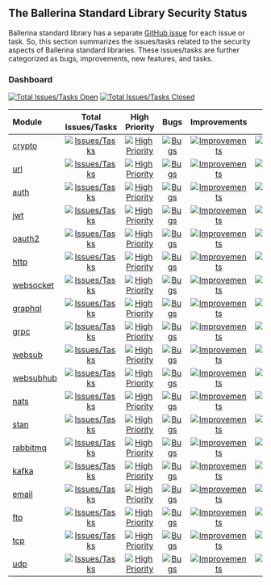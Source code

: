 ## The Ballerina Standard Library Security Status

Ballerina standard library has a separate [GitHub issue](https://github.com/ballerina-platform/ballerina-standard-library/issues) for each issue or task. So, this section summarizes the issues/tasks related to the security aspects of Ballerina standard libraries. These issues/tasks are further categorized as bugs, improvements, new features, and tasks.

### Dashboard

[![Total Issues/Tasks Open](https://img.shields.io/github/issues/ballerina-platform/ballerina-standard-library/area/security?label=Total%20Issues%2FTasks&logo=github)](https://github.com/ballerina-platform//ballerina-standard-library/issues?q=is%3Aopen+label%3Aarea%2Fsecurity)
[![Total Issues/Tasks Closed](https://img.shields.io/github/issues-closed/ballerina-platform/ballerina-standard-library/area/security?color=lightgrey&label=Total%20Issues%2FTasks&logo=github)](https://github.com/ballerina-platform//ballerina-standard-library/issues?q=is%3Aclosed+label%3Aarea%2Fsecurity)

| Module | Total Issues/Tasks | High Priority | Bugs | Improvements | New Features | Tasks |
|:---|:---:|:---:|:---:|:---:|:---:|:---:|
|[crypto](https://github.com/ballerina-platform/module-ballerina-crypto)| [![Issues/Tasks](https://img.shields.io/github/issues-search/ballerina-platform/ballerina-standard-library?query=is%3Aopen+label%3Aarea%2Fsecurity+label%3Amodule%2Fcrypto&label=&color=yellow&logo=github)](https://github.com/ballerina-platform//ballerina-standard-library/issues?q=is%3Aopen+label%3Aarea%2Fsecurity+label%3Amodule%2Fcrypto)| [![High Priority](https://img.shields.io/github/issues-search/ballerina-platform/ballerina-standard-library?query=is%3Aopen+label%3Aarea%2Fsecurity+label%3APriority%2FHigh+label%3Amodule%2Fcrypto&label=&color=orange&logo=github)](https://github.com/ballerina-platform//ballerina-standard-library/issues?q=is%3Aopen+label%3Aarea%2Fsecurity+label%3APriority%2FHigh+label%3Amodule%2Fcrypto)| [![Bugs](https://img.shields.io/github/issues-search/ballerina-platform/ballerina-standard-library?query=is%3Aopen+label%3Aarea%2Fsecurity+label%3AType%2FBug+label%3Amodule%2Fcrypto&label=&color=brightgreen&logo=github)](https://github.com/ballerina-platform//ballerina-standard-library/issues?q=is%3Aopen+label%3Aarea%2Fsecurity+label%3AType%2FBug+label%3Amodule%2Fcrypto)| [![Improvements](https://img.shields.io/github/issues-search/ballerina-platform/ballerina-standard-library?query=is%3Aopen+label%3Aarea%2Fsecurity+label%3AType%2FImprovement+label%3Amodule%2Fcrypto&label=&color=brightgreen&logo=github)](https://github.com/ballerina-platform//ballerina-standard-library/issues?q=is%3Aopen+label%3Aarea%2Fsecurity+label%3AType%2FImprovement+label%3Amodule%2Fcrypto)| [![NewFeatures](https://img.shields.io/github/issues-search/ballerina-platform/ballerina-standard-library?query=is%3Aopen+label%3Aarea%2Fsecurity+label%3AType%2FNewFeature+label%3Amodule%2Fcrypto&label=&color=yellow&logo=github)](https://github.com/ballerina-platform//ballerina-standard-library/issues?q=is%3Aopen+label%3Aarea%2Fsecurity+label%3AType%2FNewFeature+label%3Amodule%2Fcrypto)| [![Tasks](https://img.shields.io/github/issues-search/ballerina-platform/ballerina-standard-library?query=is%3Aopen+label%3Aarea%2Fsecurity+label%3AType%2FTask+label%3Amodule%2Fcrypto&label=&color=brightgreen&logo=github)](https://github.com/ballerina-platform//ballerina-standard-library/issues?q=is%3Aopen+label%3Aarea%2Fsecurity+label%3AType%2FTask+label%3Amodule%2Fcrypto)|
|[url](https://github.com/ballerina-platform/module-ballerina-url)| [![Issues/Tasks](https://img.shields.io/github/issues-search/ballerina-platform/ballerina-standard-library?query=is%3Aopen+label%3Aarea%2Fsecurity+label%3Amodule%2Furl&label=&color=brightgreen&logo=github)](https://github.com/ballerina-platform//ballerina-standard-library/issues?q=is%3Aopen+label%3Aarea%2Fsecurity+label%3Amodule%2Furl)| [![High Priority](https://img.shields.io/github/issues-search/ballerina-platform/ballerina-standard-library?query=is%3Aopen+label%3Aarea%2Fsecurity+label%3APriority%2FHigh+label%3Amodule%2Furl&label=&color=brightgreen&logo=github)](https://github.com/ballerina-platform//ballerina-standard-library/issues?q=is%3Aopen+label%3Aarea%2Fsecurity+label%3APriority%2FHigh+label%3Amodule%2Furl)| [![Bugs](https://img.shields.io/github/issues-search/ballerina-platform/ballerina-standard-library?query=is%3Aopen+label%3Aarea%2Fsecurity+label%3AType%2FBug+label%3Amodule%2Furl&label=&color=brightgreen&logo=github)](https://github.com/ballerina-platform//ballerina-standard-library/issues?q=is%3Aopen+label%3Aarea%2Fsecurity+label%3AType%2FBug+label%3Amodule%2Furl)| [![Improvements](https://img.shields.io/github/issues-search/ballerina-platform/ballerina-standard-library?query=is%3Aopen+label%3Aarea%2Fsecurity+label%3AType%2FImprovement+label%3Amodule%2Furl&label=&color=brightgreen&logo=github)](https://github.com/ballerina-platform//ballerina-standard-library/issues?q=is%3Aopen+label%3Aarea%2Fsecurity+label%3AType%2FImprovement+label%3Amodule%2Furl)| [![NewFeatures](https://img.shields.io/github/issues-search/ballerina-platform/ballerina-standard-library?query=is%3Aopen+label%3Aarea%2Fsecurity+label%3AType%2FNewFeature+label%3Amodule%2Furl&label=&color=brightgreen&logo=github)](https://github.com/ballerina-platform//ballerina-standard-library/issues?q=is%3Aopen+label%3Aarea%2Fsecurity+label%3AType%2FNewFeature+label%3Amodule%2Furl)| [![Tasks](https://img.shields.io/github/issues-search/ballerina-platform/ballerina-standard-library?query=is%3Aopen+label%3Aarea%2Fsecurity+label%3AType%2FTask+label%3Amodule%2Furl&label=&color=brightgreen&logo=github)](https://github.com/ballerina-platform//ballerina-standard-library/issues?q=is%3Aopen+label%3Aarea%2Fsecurity+label%3AType%2FTask+label%3Amodule%2Furl)|
|[auth](https://github.com/ballerina-platform/module-ballerina-auth)| [![Issues/Tasks](https://img.shields.io/github/issues-search/ballerina-platform/ballerina-standard-library?query=is%3Aopen+label%3Aarea%2Fsecurity+label%3Amodule%2Fauth&label=&color=yellow&logo=github)](https://github.com/ballerina-platform//ballerina-standard-library/issues?q=is%3Aopen+label%3Aarea%2Fsecurity+label%3Amodule%2Fauth)| [![High Priority](https://img.shields.io/github/issues-search/ballerina-platform/ballerina-standard-library?query=is%3Aopen+label%3Aarea%2Fsecurity+label%3APriority%2FHigh+label%3Amodule%2Fauth&label=&color=brightgreen&logo=github)](https://github.com/ballerina-platform//ballerina-standard-library/issues?q=is%3Aopen+label%3Aarea%2Fsecurity+label%3APriority%2FHigh+label%3Amodule%2Fauth)| [![Bugs](https://img.shields.io/github/issues-search/ballerina-platform/ballerina-standard-library?query=is%3Aopen+label%3Aarea%2Fsecurity+label%3AType%2FBug+label%3Amodule%2Fauth&label=&color=brightgreen&logo=github)](https://github.com/ballerina-platform//ballerina-standard-library/issues?q=is%3Aopen+label%3Aarea%2Fsecurity+label%3AType%2FBug+label%3Amodule%2Fauth)| [![Improvements](https://img.shields.io/github/issues-search/ballerina-platform/ballerina-standard-library?query=is%3Aopen+label%3Aarea%2Fsecurity+label%3AType%2FImprovement+label%3Amodule%2Fauth&label=&color=brightgreen&logo=github)](https://github.com/ballerina-platform//ballerina-standard-library/issues?q=is%3Aopen+label%3Aarea%2Fsecurity+label%3AType%2FImprovement+label%3Amodule%2Fauth)| [![NewFeatures](https://img.shields.io/github/issues-search/ballerina-platform/ballerina-standard-library?query=is%3Aopen+label%3Aarea%2Fsecurity+label%3AType%2FNewFeature+label%3Amodule%2Fauth&label=&color=yellow&logo=github)](https://github.com/ballerina-platform//ballerina-standard-library/issues?q=is%3Aopen+label%3Aarea%2Fsecurity+label%3AType%2FNewFeature+label%3Amodule%2Fauth)| [![Tasks](https://img.shields.io/github/issues-search/ballerina-platform/ballerina-standard-library?query=is%3Aopen+label%3Aarea%2Fsecurity+label%3AType%2FTask+label%3Amodule%2Fauth&label=&color=brightgreen&logo=github)](https://github.com/ballerina-platform//ballerina-standard-library/issues?q=is%3Aopen+label%3Aarea%2Fsecurity+label%3AType%2FTask+label%3Amodule%2Fauth)|
|[jwt](https://github.com/ballerina-platform/module-ballerina-jwt)| [![Issues/Tasks](https://img.shields.io/github/issues-search/ballerina-platform/ballerina-standard-library?query=is%3Aopen+label%3Aarea%2Fsecurity+label%3Amodule%2Fjwt&label=&color=yellow&logo=github)](https://github.com/ballerina-platform//ballerina-standard-library/issues?q=is%3Aopen+label%3Aarea%2Fsecurity+label%3Amodule%2Fjwt)| [![High Priority](https://img.shields.io/github/issues-search/ballerina-platform/ballerina-standard-library?query=is%3Aopen+label%3Aarea%2Fsecurity+label%3APriority%2FHigh+label%3Amodule%2Fjwt&label=&color=brightgreen&logo=github)](https://github.com/ballerina-platform//ballerina-standard-library/issues?q=is%3Aopen+label%3Aarea%2Fsecurity+label%3APriority%2FHigh+label%3Amodule%2Fjwt)| [![Bugs](https://img.shields.io/github/issues-search/ballerina-platform/ballerina-standard-library?query=is%3Aopen+label%3Aarea%2Fsecurity+label%3AType%2FBug+label%3Amodule%2Fjwt&label=&color=brightgreen&logo=github)](https://github.com/ballerina-platform//ballerina-standard-library/issues?q=is%3Aopen+label%3Aarea%2Fsecurity+label%3AType%2FBug+label%3Amodule%2Fjwt)| [![Improvements](https://img.shields.io/github/issues-search/ballerina-platform/ballerina-standard-library?query=is%3Aopen+label%3Aarea%2Fsecurity+label%3AType%2FImprovement+label%3Amodule%2Fjwt&label=&color=yellow&logo=github)](https://github.com/ballerina-platform//ballerina-standard-library/issues?q=is%3Aopen+label%3Aarea%2Fsecurity+label%3AType%2FImprovement+label%3Amodule%2Fjwt)| [![NewFeatures](https://img.shields.io/github/issues-search/ballerina-platform/ballerina-standard-library?query=is%3Aopen+label%3Aarea%2Fsecurity+label%3AType%2FNewFeature+label%3Amodule%2Fjwt&label=&color=brightgreen&logo=github)](https://github.com/ballerina-platform//ballerina-standard-library/issues?q=is%3Aopen+label%3Aarea%2Fsecurity+label%3AType%2FNewFeature+label%3Amodule%2Fjwt)| [![Tasks](https://img.shields.io/github/issues-search/ballerina-platform/ballerina-standard-library?query=is%3Aopen+label%3Aarea%2Fsecurity+label%3AType%2FTask+label%3Amodule%2Fjwt&label=&color=yellow&logo=github)](https://github.com/ballerina-platform//ballerina-standard-library/issues?q=is%3Aopen+label%3Aarea%2Fsecurity+label%3AType%2FTask+label%3Amodule%2Fjwt)|
|[oauth2](https://github.com/ballerina-platform/module-ballerina-oauth2)| [![Issues/Tasks](https://img.shields.io/github/issues-search/ballerina-platform/ballerina-standard-library?query=is%3Aopen+label%3Aarea%2Fsecurity+label%3Amodule%2Foauth2&label=&color=yellow&logo=github)](https://github.com/ballerina-platform//ballerina-standard-library/issues?q=is%3Aopen+label%3Aarea%2Fsecurity+label%3Amodule%2Foauth2)| [![High Priority](https://img.shields.io/github/issues-search/ballerina-platform/ballerina-standard-library?query=is%3Aopen+label%3Aarea%2Fsecurity+label%3APriority%2FHigh+label%3Amodule%2Foauth2&label=&color=brightgreen&logo=github)](https://github.com/ballerina-platform//ballerina-standard-library/issues?q=is%3Aopen+label%3Aarea%2Fsecurity+label%3APriority%2FHigh+label%3Amodule%2Foauth2)| [![Bugs](https://img.shields.io/github/issues-search/ballerina-platform/ballerina-standard-library?query=is%3Aopen+label%3Aarea%2Fsecurity+label%3AType%2FBug+label%3Amodule%2Foauth2&label=&color=brightgreen&logo=github)](https://github.com/ballerina-platform//ballerina-standard-library/issues?q=is%3Aopen+label%3Aarea%2Fsecurity+label%3AType%2FBug+label%3Amodule%2Foauth2)| [![Improvements](https://img.shields.io/github/issues-search/ballerina-platform/ballerina-standard-library?query=is%3Aopen+label%3Aarea%2Fsecurity+label%3AType%2FImprovement+label%3Amodule%2Foauth2&label=&color=yellow&logo=github)](https://github.com/ballerina-platform//ballerina-standard-library/issues?q=is%3Aopen+label%3Aarea%2Fsecurity+label%3AType%2FImprovement+label%3Amodule%2Foauth2)| [![NewFeatures](https://img.shields.io/github/issues-search/ballerina-platform/ballerina-standard-library?query=is%3Aopen+label%3Aarea%2Fsecurity+label%3AType%2FNewFeature+label%3Amodule%2Foauth2&label=&color=yellow&logo=github)](https://github.com/ballerina-platform//ballerina-standard-library/issues?q=is%3Aopen+label%3Aarea%2Fsecurity+label%3AType%2FNewFeature+label%3Amodule%2Foauth2)| [![Tasks](https://img.shields.io/github/issues-search/ballerina-platform/ballerina-standard-library?query=is%3Aopen+label%3Aarea%2Fsecurity+label%3AType%2FTask+label%3Amodule%2Foauth2&label=&color=yellow&logo=github)](https://github.com/ballerina-platform//ballerina-standard-library/issues?q=is%3Aopen+label%3Aarea%2Fsecurity+label%3AType%2FTask+label%3Amodule%2Foauth2)|
|[http](https://github.com/ballerina-platform/module-ballerina-http)| [![Issues/Tasks](https://img.shields.io/github/issues-search/ballerina-platform/ballerina-standard-library?query=is%3Aopen+label%3Aarea%2Fsecurity+label%3Amodule%2Fhttp&label=&color=yellow&logo=github)](https://github.com/ballerina-platform//ballerina-standard-library/issues?q=is%3Aopen+label%3Aarea%2Fsecurity+label%3Amodule%2Fhttp)| [![High Priority](https://img.shields.io/github/issues-search/ballerina-platform/ballerina-standard-library?query=is%3Aopen+label%3Aarea%2Fsecurity+label%3APriority%2FHigh+label%3Amodule%2Fhttp&label=&color=brightgreen&logo=github)](https://github.com/ballerina-platform//ballerina-standard-library/issues?q=is%3Aopen+label%3Aarea%2Fsecurity+label%3APriority%2FHigh+label%3Amodule%2Fhttp)| [![Bugs](https://img.shields.io/github/issues-search/ballerina-platform/ballerina-standard-library?query=is%3Aopen+label%3Aarea%2Fsecurity+label%3AType%2FBug+label%3Amodule%2Fhttp&label=&color=brightgreen&logo=github)](https://github.com/ballerina-platform//ballerina-standard-library/issues?q=is%3Aopen+label%3Aarea%2Fsecurity+label%3AType%2FBug+label%3Amodule%2Fhttp)| [![Improvements](https://img.shields.io/github/issues-search/ballerina-platform/ballerina-standard-library?query=is%3Aopen+label%3Aarea%2Fsecurity+label%3AType%2FImprovement+label%3Amodule%2Fhttp&label=&color=yellow&logo=github)](https://github.com/ballerina-platform//ballerina-standard-library/issues?q=is%3Aopen+label%3Aarea%2Fsecurity+label%3AType%2FImprovement+label%3Amodule%2Fhttp)| [![NewFeatures](https://img.shields.io/github/issues-search/ballerina-platform/ballerina-standard-library?query=is%3Aopen+label%3Aarea%2Fsecurity+label%3AType%2FNewFeature+label%3Amodule%2Fhttp&label=&color=yellow&logo=github)](https://github.com/ballerina-platform//ballerina-standard-library/issues?q=is%3Aopen+label%3Aarea%2Fsecurity+label%3AType%2FNewFeature+label%3Amodule%2Fhttp)| [![Tasks](https://img.shields.io/github/issues-search/ballerina-platform/ballerina-standard-library?query=is%3Aopen+label%3Aarea%2Fsecurity+label%3AType%2FTask+label%3Amodule%2Fhttp&label=&color=yellow&logo=github)](https://github.com/ballerina-platform//ballerina-standard-library/issues?q=is%3Aopen+label%3Aarea%2Fsecurity+label%3AType%2FTask+label%3Amodule%2Fhttp)|
|[websocket](https://github.com/ballerina-platform/module-ballerina-websocket)| [![Issues/Tasks](https://img.shields.io/github/issues-search/ballerina-platform/ballerina-standard-library?query=is%3Aopen+label%3Aarea%2Fsecurity+label%3Amodule%2Fwebsocket&label=&color=yellow&logo=github)](https://github.com/ballerina-platform//ballerina-standard-library/issues?q=is%3Aopen+label%3Aarea%2Fsecurity+label%3Amodule%2Fwebsocket)| [![High Priority](https://img.shields.io/github/issues-search/ballerina-platform/ballerina-standard-library?query=is%3Aopen+label%3Aarea%2Fsecurity+label%3APriority%2FHigh+label%3Amodule%2Fwebsocket&label=&color=brightgreen&logo=github)](https://github.com/ballerina-platform//ballerina-standard-library/issues?q=is%3Aopen+label%3Aarea%2Fsecurity+label%3APriority%2FHigh+label%3Amodule%2Fwebsocket)| [![Bugs](https://img.shields.io/github/issues-search/ballerina-platform/ballerina-standard-library?query=is%3Aopen+label%3Aarea%2Fsecurity+label%3AType%2FBug+label%3Amodule%2Fwebsocket&label=&color=brightgreen&logo=github)](https://github.com/ballerina-platform//ballerina-standard-library/issues?q=is%3Aopen+label%3Aarea%2Fsecurity+label%3AType%2FBug+label%3Amodule%2Fwebsocket)| [![Improvements](https://img.shields.io/github/issues-search/ballerina-platform/ballerina-standard-library?query=is%3Aopen+label%3Aarea%2Fsecurity+label%3AType%2FImprovement+label%3Amodule%2Fwebsocket&label=&color=yellow&logo=github)](https://github.com/ballerina-platform//ballerina-standard-library/issues?q=is%3Aopen+label%3Aarea%2Fsecurity+label%3AType%2FImprovement+label%3Amodule%2Fwebsocket)| [![NewFeatures](https://img.shields.io/github/issues-search/ballerina-platform/ballerina-standard-library?query=is%3Aopen+label%3Aarea%2Fsecurity+label%3AType%2FNewFeature+label%3Amodule%2Fwebsocket&label=&color=brightgreen&logo=github)](https://github.com/ballerina-platform//ballerina-standard-library/issues?q=is%3Aopen+label%3Aarea%2Fsecurity+label%3AType%2FNewFeature+label%3Amodule%2Fwebsocket)| [![Tasks](https://img.shields.io/github/issues-search/ballerina-platform/ballerina-standard-library?query=is%3Aopen+label%3Aarea%2Fsecurity+label%3AType%2FTask+label%3Amodule%2Fwebsocket&label=&color=brightgreen&logo=github)](https://github.com/ballerina-platform//ballerina-standard-library/issues?q=is%3Aopen+label%3Aarea%2Fsecurity+label%3AType%2FTask+label%3Amodule%2Fwebsocket)|
|[graphql](https://github.com/ballerina-platform/module-ballerina-graphql)| [![Issues/Tasks](https://img.shields.io/github/issues-search/ballerina-platform/ballerina-standard-library?query=is%3Aopen+label%3Aarea%2Fsecurity+label%3Amodule%2Fgraphql&label=&color=yellow&logo=github)](https://github.com/ballerina-platform//ballerina-standard-library/issues?q=is%3Aopen+label%3Aarea%2Fsecurity+label%3Amodule%2Fgraphql)| [![High Priority](https://img.shields.io/github/issues-search/ballerina-platform/ballerina-standard-library?query=is%3Aopen+label%3Aarea%2Fsecurity+label%3APriority%2FHigh+label%3Amodule%2Fgraphql&label=&color=brightgreen&logo=github)](https://github.com/ballerina-platform//ballerina-standard-library/issues?q=is%3Aopen+label%3Aarea%2Fsecurity+label%3APriority%2FHigh+label%3Amodule%2Fgraphql)| [![Bugs](https://img.shields.io/github/issues-search/ballerina-platform/ballerina-standard-library?query=is%3Aopen+label%3Aarea%2Fsecurity+label%3AType%2FBug+label%3Amodule%2Fgraphql&label=&color=brightgreen&logo=github)](https://github.com/ballerina-platform//ballerina-standard-library/issues?q=is%3Aopen+label%3Aarea%2Fsecurity+label%3AType%2FBug+label%3Amodule%2Fgraphql)| [![Improvements](https://img.shields.io/github/issues-search/ballerina-platform/ballerina-standard-library?query=is%3Aopen+label%3Aarea%2Fsecurity+label%3AType%2FImprovement+label%3Amodule%2Fgraphql&label=&color=brightgreen&logo=github)](https://github.com/ballerina-platform//ballerina-standard-library/issues?q=is%3Aopen+label%3Aarea%2Fsecurity+label%3AType%2FImprovement+label%3Amodule%2Fgraphql)| [![NewFeatures](https://img.shields.io/github/issues-search/ballerina-platform/ballerina-standard-library?query=is%3Aopen+label%3Aarea%2Fsecurity+label%3AType%2FNewFeature+label%3Amodule%2Fgraphql&label=&color=yellow&logo=github)](https://github.com/ballerina-platform//ballerina-standard-library/issues?q=is%3Aopen+label%3Aarea%2Fsecurity+label%3AType%2FNewFeature+label%3Amodule%2Fgraphql)| [![Tasks](https://img.shields.io/github/issues-search/ballerina-platform/ballerina-standard-library?query=is%3Aopen+label%3Aarea%2Fsecurity+label%3AType%2FTask+label%3Amodule%2Fgraphql&label=&color=brightgreen&logo=github)](https://github.com/ballerina-platform//ballerina-standard-library/issues?q=is%3Aopen+label%3Aarea%2Fsecurity+label%3AType%2FTask+label%3Amodule%2Fgraphql)|
|[grpc](https://github.com/ballerina-platform/module-ballerina-grpc)| [![Issues/Tasks](https://img.shields.io/github/issues-search/ballerina-platform/ballerina-standard-library?query=is%3Aopen+label%3Aarea%2Fsecurity+label%3Amodule%2Fgrpc&label=&color=yellow&logo=github)](https://github.com/ballerina-platform//ballerina-standard-library/issues?q=is%3Aopen+label%3Aarea%2Fsecurity+label%3Amodule%2Fgrpc)| [![High Priority](https://img.shields.io/github/issues-search/ballerina-platform/ballerina-standard-library?query=is%3Aopen+label%3Aarea%2Fsecurity+label%3APriority%2FHigh+label%3Amodule%2Fgrpc&label=&color=brightgreen&logo=github)](https://github.com/ballerina-platform//ballerina-standard-library/issues?q=is%3Aopen+label%3Aarea%2Fsecurity+label%3APriority%2FHigh+label%3Amodule%2Fgrpc)| [![Bugs](https://img.shields.io/github/issues-search/ballerina-platform/ballerina-standard-library?query=is%3Aopen+label%3Aarea%2Fsecurity+label%3AType%2FBug+label%3Amodule%2Fgrpc&label=&color=brightgreen&logo=github)](https://github.com/ballerina-platform//ballerina-standard-library/issues?q=is%3Aopen+label%3Aarea%2Fsecurity+label%3AType%2FBug+label%3Amodule%2Fgrpc)| [![Improvements](https://img.shields.io/github/issues-search/ballerina-platform/ballerina-standard-library?query=is%3Aopen+label%3Aarea%2Fsecurity+label%3AType%2FImprovement+label%3Amodule%2Fgrpc&label=&color=yellow&logo=github)](https://github.com/ballerina-platform//ballerina-standard-library/issues?q=is%3Aopen+label%3Aarea%2Fsecurity+label%3AType%2FImprovement+label%3Amodule%2Fgrpc)| [![NewFeatures](https://img.shields.io/github/issues-search/ballerina-platform/ballerina-standard-library?query=is%3Aopen+label%3Aarea%2Fsecurity+label%3AType%2FNewFeature+label%3Amodule%2Fgrpc&label=&color=brightgreen&logo=github)](https://github.com/ballerina-platform//ballerina-standard-library/issues?q=is%3Aopen+label%3Aarea%2Fsecurity+label%3AType%2FNewFeature+label%3Amodule%2Fgrpc)| [![Tasks](https://img.shields.io/github/issues-search/ballerina-platform/ballerina-standard-library?query=is%3Aopen+label%3Aarea%2Fsecurity+label%3AType%2FTask+label%3Amodule%2Fgrpc&label=&color=brightgreen&logo=github)](https://github.com/ballerina-platform//ballerina-standard-library/issues?q=is%3Aopen+label%3Aarea%2Fsecurity+label%3AType%2FTask+label%3Amodule%2Fgrpc)|
|[websub](https://github.com/ballerina-platform/module-ballerina-websub)| [![Issues/Tasks](https://img.shields.io/github/issues-search/ballerina-platform/ballerina-standard-library?query=is%3Aopen+label%3Aarea%2Fsecurity+label%3Amodule%2Fwebsub&label=&color=yellow&logo=github)](https://github.com/ballerina-platform//ballerina-standard-library/issues?q=is%3Aopen+label%3Aarea%2Fsecurity+label%3Amodule%2Fwebsub)| [![High Priority](https://img.shields.io/github/issues-search/ballerina-platform/ballerina-standard-library?query=is%3Aopen+label%3Aarea%2Fsecurity+label%3APriority%2FHigh+label%3Amodule%2Fwebsub&label=&color=brightgreen&logo=github)](https://github.com/ballerina-platform//ballerina-standard-library/issues?q=is%3Aopen+label%3Aarea%2Fsecurity+label%3APriority%2FHigh+label%3Amodule%2Fwebsub)| [![Bugs](https://img.shields.io/github/issues-search/ballerina-platform/ballerina-standard-library?query=is%3Aopen+label%3Aarea%2Fsecurity+label%3AType%2FBug+label%3Amodule%2Fwebsub&label=&color=brightgreen&logo=github)](https://github.com/ballerina-platform//ballerina-standard-library/issues?q=is%3Aopen+label%3Aarea%2Fsecurity+label%3AType%2FBug+label%3Amodule%2Fwebsub)| [![Improvements](https://img.shields.io/github/issues-search/ballerina-platform/ballerina-standard-library?query=is%3Aopen+label%3Aarea%2Fsecurity+label%3AType%2FImprovement+label%3Amodule%2Fwebsub&label=&color=brightgreen&logo=github)](https://github.com/ballerina-platform//ballerina-standard-library/issues?q=is%3Aopen+label%3Aarea%2Fsecurity+label%3AType%2FImprovement+label%3Amodule%2Fwebsub)| [![NewFeatures](https://img.shields.io/github/issues-search/ballerina-platform/ballerina-standard-library?query=is%3Aopen+label%3Aarea%2Fsecurity+label%3AType%2FNewFeature+label%3Amodule%2Fwebsub&label=&color=brightgreen&logo=github)](https://github.com/ballerina-platform//ballerina-standard-library/issues?q=is%3Aopen+label%3Aarea%2Fsecurity+label%3AType%2FNewFeature+label%3Amodule%2Fwebsub)| [![Tasks](https://img.shields.io/github/issues-search/ballerina-platform/ballerina-standard-library?query=is%3Aopen+label%3Aarea%2Fsecurity+label%3AType%2FTask+label%3Amodule%2Fwebsub&label=&color=yellow&logo=github)](https://github.com/ballerina-platform//ballerina-standard-library/issues?q=is%3Aopen+label%3Aarea%2Fsecurity+label%3AType%2FTask+label%3Amodule%2Fwebsub)|
|[websubhub](https://github.com/ballerina-platform/module-ballerina-websubhub)| [![Issues/Tasks](https://img.shields.io/github/issues-search/ballerina-platform/ballerina-standard-library?query=is%3Aopen+label%3Aarea%2Fsecurity+label%3Amodule%2Fwebsubhub&label=&color=yellow&logo=github)](https://github.com/ballerina-platform//ballerina-standard-library/issues?q=is%3Aopen+label%3Aarea%2Fsecurity+label%3Amodule%2Fwebsubhub)| [![High Priority](https://img.shields.io/github/issues-search/ballerina-platform/ballerina-standard-library?query=is%3Aopen+label%3Aarea%2Fsecurity+label%3APriority%2FHigh+label%3Amodule%2Fwebsubhub&label=&color=brightgreen&logo=github)](https://github.com/ballerina-platform//ballerina-standard-library/issues?q=is%3Aopen+label%3Aarea%2Fsecurity+label%3APriority%2FHigh+label%3Amodule%2Fwebsubhub)| [![Bugs](https://img.shields.io/github/issues-search/ballerina-platform/ballerina-standard-library?query=is%3Aopen+label%3Aarea%2Fsecurity+label%3AType%2FBug+label%3Amodule%2Fwebsubhub&label=&color=brightgreen&logo=github)](https://github.com/ballerina-platform//ballerina-standard-library/issues?q=is%3Aopen+label%3Aarea%2Fsecurity+label%3AType%2FBug+label%3Amodule%2Fwebsubhub)| [![Improvements](https://img.shields.io/github/issues-search/ballerina-platform/ballerina-standard-library?query=is%3Aopen+label%3Aarea%2Fsecurity+label%3AType%2FImprovement+label%3Amodule%2Fwebsubhub&label=&color=brightgreen&logo=github)](https://github.com/ballerina-platform//ballerina-standard-library/issues?q=is%3Aopen+label%3Aarea%2Fsecurity+label%3AType%2FImprovement+label%3Amodule%2Fwebsubhub)| [![NewFeatures](https://img.shields.io/github/issues-search/ballerina-platform/ballerina-standard-library?query=is%3Aopen+label%3Aarea%2Fsecurity+label%3AType%2FNewFeature+label%3Amodule%2Fwebsubhub&label=&color=yellow&logo=github)](https://github.com/ballerina-platform//ballerina-standard-library/issues?q=is%3Aopen+label%3Aarea%2Fsecurity+label%3AType%2FNewFeature+label%3Amodule%2Fwebsubhub)| [![Tasks](https://img.shields.io/github/issues-search/ballerina-platform/ballerina-standard-library?query=is%3Aopen+label%3Aarea%2Fsecurity+label%3AType%2FTask+label%3Amodule%2Fwebsubhub&label=&color=yellow&logo=github)](https://github.com/ballerina-platform//ballerina-standard-library/issues?q=is%3Aopen+label%3Aarea%2Fsecurity+label%3AType%2FTask+label%3Amodule%2Fwebsubhub)|
|[nats](https://github.com/ballerina-platform/module-ballerinax-nats)| [![Issues/Tasks](https://img.shields.io/github/issues-search/ballerina-platform/ballerina-standard-library?query=is%3Aopen+label%3Aarea%2Fsecurity+label%3Amodule%2Fnats&label=&color=yellow&logo=github)](https://github.com/ballerina-platform//ballerina-standard-library/issues?q=is%3Aopen+label%3Aarea%2Fsecurity+label%3Amodule%2Fnats)| [![High Priority](https://img.shields.io/github/issues-search/ballerina-platform/ballerina-standard-library?query=is%3Aopen+label%3Aarea%2Fsecurity+label%3APriority%2FHigh+label%3Amodule%2Fnats&label=&color=brightgreen&logo=github)](https://github.com/ballerina-platform//ballerina-standard-library/issues?q=is%3Aopen+label%3Aarea%2Fsecurity+label%3APriority%2FHigh+label%3Amodule%2Fnats)| [![Bugs](https://img.shields.io/github/issues-search/ballerina-platform/ballerina-standard-library?query=is%3Aopen+label%3Aarea%2Fsecurity+label%3AType%2FBug+label%3Amodule%2Fnats&label=&color=brightgreen&logo=github)](https://github.com/ballerina-platform//ballerina-standard-library/issues?q=is%3Aopen+label%3Aarea%2Fsecurity+label%3AType%2FBug+label%3Amodule%2Fnats)| [![Improvements](https://img.shields.io/github/issues-search/ballerina-platform/ballerina-standard-library?query=is%3Aopen+label%3Aarea%2Fsecurity+label%3AType%2FImprovement+label%3Amodule%2Fnats&label=&color=brightgreen&logo=github)](https://github.com/ballerina-platform//ballerina-standard-library/issues?q=is%3Aopen+label%3Aarea%2Fsecurity+label%3AType%2FImprovement+label%3Amodule%2Fnats)| [![NewFeatures](https://img.shields.io/github/issues-search/ballerina-platform/ballerina-standard-library?query=is%3Aopen+label%3Aarea%2Fsecurity+label%3AType%2FNewFeature+label%3Amodule%2Fnats&label=&color=yellow&logo=github)](https://github.com/ballerina-platform//ballerina-standard-library/issues?q=is%3Aopen+label%3Aarea%2Fsecurity+label%3AType%2FNewFeature+label%3Amodule%2Fnats)| [![Tasks](https://img.shields.io/github/issues-search/ballerina-platform/ballerina-standard-library?query=is%3Aopen+label%3Aarea%2Fsecurity+label%3AType%2FTask+label%3Amodule%2Fnats&label=&color=brightgreen&logo=github)](https://github.com/ballerina-platform//ballerina-standard-library/issues?q=is%3Aopen+label%3Aarea%2Fsecurity+label%3AType%2FTask+label%3Amodule%2Fnats)|
|[stan](https://github.com/ballerina-platform/module-ballerinax-stan)| [![Issues/Tasks](https://img.shields.io/github/issues-search/ballerina-platform/ballerina-standard-library?query=is%3Aopen+label%3Aarea%2Fsecurity+label%3Amodule%2Fstan&label=&color=yellow&logo=github)](https://github.com/ballerina-platform//ballerina-standard-library/issues?q=is%3Aopen+label%3Aarea%2Fsecurity+label%3Amodule%2Fstan)| [![High Priority](https://img.shields.io/github/issues-search/ballerina-platform/ballerina-standard-library?query=is%3Aopen+label%3Aarea%2Fsecurity+label%3APriority%2FHigh+label%3Amodule%2Fstan&label=&color=brightgreen&logo=github)](https://github.com/ballerina-platform//ballerina-standard-library/issues?q=is%3Aopen+label%3Aarea%2Fsecurity+label%3APriority%2FHigh+label%3Amodule%2Fstan)| [![Bugs](https://img.shields.io/github/issues-search/ballerina-platform/ballerina-standard-library?query=is%3Aopen+label%3Aarea%2Fsecurity+label%3AType%2FBug+label%3Amodule%2Fstan&label=&color=brightgreen&logo=github)](https://github.com/ballerina-platform//ballerina-standard-library/issues?q=is%3Aopen+label%3Aarea%2Fsecurity+label%3AType%2FBug+label%3Amodule%2Fstan)| [![Improvements](https://img.shields.io/github/issues-search/ballerina-platform/ballerina-standard-library?query=is%3Aopen+label%3Aarea%2Fsecurity+label%3AType%2FImprovement+label%3Amodule%2Fstan&label=&color=brightgreen&logo=github)](https://github.com/ballerina-platform//ballerina-standard-library/issues?q=is%3Aopen+label%3Aarea%2Fsecurity+label%3AType%2FImprovement+label%3Amodule%2Fstan)| [![NewFeatures](https://img.shields.io/github/issues-search/ballerina-platform/ballerina-standard-library?query=is%3Aopen+label%3Aarea%2Fsecurity+label%3AType%2FNewFeature+label%3Amodule%2Fstan&label=&color=yellow&logo=github)](https://github.com/ballerina-platform//ballerina-standard-library/issues?q=is%3Aopen+label%3Aarea%2Fsecurity+label%3AType%2FNewFeature+label%3Amodule%2Fstan)| [![Tasks](https://img.shields.io/github/issues-search/ballerina-platform/ballerina-standard-library?query=is%3Aopen+label%3Aarea%2Fsecurity+label%3AType%2FTask+label%3Amodule%2Fstan&label=&color=brightgreen&logo=github)](https://github.com/ballerina-platform//ballerina-standard-library/issues?q=is%3Aopen+label%3Aarea%2Fsecurity+label%3AType%2FTask+label%3Amodule%2Fstan)|
|[rabbitmq](https://github.com/ballerina-platform/module-ballerinax-rabbitmq)| [![Issues/Tasks](https://img.shields.io/github/issues-search/ballerina-platform/ballerina-standard-library?query=is%3Aopen+label%3Aarea%2Fsecurity+label%3Amodule%2Frabbitmq&label=&color=yellow&logo=github)](https://github.com/ballerina-platform//ballerina-standard-library/issues?q=is%3Aopen+label%3Aarea%2Fsecurity+label%3Amodule%2Frabbitmq)| [![High Priority](https://img.shields.io/github/issues-search/ballerina-platform/ballerina-standard-library?query=is%3Aopen+label%3Aarea%2Fsecurity+label%3APriority%2FHigh+label%3Amodule%2Frabbitmq&label=&color=brightgreen&logo=github)](https://github.com/ballerina-platform//ballerina-standard-library/issues?q=is%3Aopen+label%3Aarea%2Fsecurity+label%3APriority%2FHigh+label%3Amodule%2Frabbitmq)| [![Bugs](https://img.shields.io/github/issues-search/ballerina-platform/ballerina-standard-library?query=is%3Aopen+label%3Aarea%2Fsecurity+label%3AType%2FBug+label%3Amodule%2Frabbitmq&label=&color=brightgreen&logo=github)](https://github.com/ballerina-platform//ballerina-standard-library/issues?q=is%3Aopen+label%3Aarea%2Fsecurity+label%3AType%2FBug+label%3Amodule%2Frabbitmq)| [![Improvements](https://img.shields.io/github/issues-search/ballerina-platform/ballerina-standard-library?query=is%3Aopen+label%3Aarea%2Fsecurity+label%3AType%2FImprovement+label%3Amodule%2Frabbitmq&label=&color=yellow&logo=github)](https://github.com/ballerina-platform//ballerina-standard-library/issues?q=is%3Aopen+label%3Aarea%2Fsecurity+label%3AType%2FImprovement+label%3Amodule%2Frabbitmq)| [![NewFeatures](https://img.shields.io/github/issues-search/ballerina-platform/ballerina-standard-library?query=is%3Aopen+label%3Aarea%2Fsecurity+label%3AType%2FNewFeature+label%3Amodule%2Frabbitmq&label=&color=brightgreen&logo=github)](https://github.com/ballerina-platform//ballerina-standard-library/issues?q=is%3Aopen+label%3Aarea%2Fsecurity+label%3AType%2FNewFeature+label%3Amodule%2Frabbitmq)| [![Tasks](https://img.shields.io/github/issues-search/ballerina-platform/ballerina-standard-library?query=is%3Aopen+label%3Aarea%2Fsecurity+label%3AType%2FTask+label%3Amodule%2Frabbitmq&label=&color=brightgreen&logo=github)](https://github.com/ballerina-platform//ballerina-standard-library/issues?q=is%3Aopen+label%3Aarea%2Fsecurity+label%3AType%2FTask+label%3Amodule%2Frabbitmq)|
|[kafka](https://github.com/ballerina-platform/module-ballerinax-kafka)| [![Issues/Tasks](https://img.shields.io/github/issues-search/ballerina-platform/ballerina-standard-library?query=is%3Aopen+label%3Aarea%2Fsecurity+label%3Amodule%2Fkafka&label=&color=yellow&logo=github)](https://github.com/ballerina-platform//ballerina-standard-library/issues?q=is%3Aopen+label%3Aarea%2Fsecurity+label%3Amodule%2Fkafka)| [![High Priority](https://img.shields.io/github/issues-search/ballerina-platform/ballerina-standard-library?query=is%3Aopen+label%3Aarea%2Fsecurity+label%3APriority%2FHigh+label%3Amodule%2Fkafka&label=&color=brightgreen&logo=github)](https://github.com/ballerina-platform//ballerina-standard-library/issues?q=is%3Aopen+label%3Aarea%2Fsecurity+label%3APriority%2FHigh+label%3Amodule%2Fkafka)| [![Bugs](https://img.shields.io/github/issues-search/ballerina-platform/ballerina-standard-library?query=is%3Aopen+label%3Aarea%2Fsecurity+label%3AType%2FBug+label%3Amodule%2Fkafka&label=&color=brightgreen&logo=github)](https://github.com/ballerina-platform//ballerina-standard-library/issues?q=is%3Aopen+label%3Aarea%2Fsecurity+label%3AType%2FBug+label%3Amodule%2Fkafka)| [![Improvements](https://img.shields.io/github/issues-search/ballerina-platform/ballerina-standard-library?query=is%3Aopen+label%3Aarea%2Fsecurity+label%3AType%2FImprovement+label%3Amodule%2Fkafka&label=&color=yellow&logo=github)](https://github.com/ballerina-platform//ballerina-standard-library/issues?q=is%3Aopen+label%3Aarea%2Fsecurity+label%3AType%2FImprovement+label%3Amodule%2Fkafka)| [![NewFeatures](https://img.shields.io/github/issues-search/ballerina-platform/ballerina-standard-library?query=is%3Aopen+label%3Aarea%2Fsecurity+label%3AType%2FNewFeature+label%3Amodule%2Fkafka&label=&color=brightgreen&logo=github)](https://github.com/ballerina-platform//ballerina-standard-library/issues?q=is%3Aopen+label%3Aarea%2Fsecurity+label%3AType%2FNewFeature+label%3Amodule%2Fkafka)| [![Tasks](https://img.shields.io/github/issues-search/ballerina-platform/ballerina-standard-library?query=is%3Aopen+label%3Aarea%2Fsecurity+label%3AType%2FTask+label%3Amodule%2Fkafka&label=&color=brightgreen&logo=github)](https://github.com/ballerina-platform//ballerina-standard-library/issues?q=is%3Aopen+label%3Aarea%2Fsecurity+label%3AType%2FTask+label%3Amodule%2Fkafka)|
|[email](https://github.com/ballerina-platform/module-ballerina-email)| [![Issues/Tasks](https://img.shields.io/github/issues-search/ballerina-platform/ballerina-standard-library?query=is%3Aopen+label%3Aarea%2Fsecurity+label%3Amodule%2Femail&label=&color=yellow&logo=github)](https://github.com/ballerina-platform//ballerina-standard-library/issues?q=is%3Aopen+label%3Aarea%2Fsecurity+label%3Amodule%2Femail)| [![High Priority](https://img.shields.io/github/issues-search/ballerina-platform/ballerina-standard-library?query=is%3Aopen+label%3Aarea%2Fsecurity+label%3APriority%2FHigh+label%3Amodule%2Femail&label=&color=brightgreen&logo=github)](https://github.com/ballerina-platform//ballerina-standard-library/issues?q=is%3Aopen+label%3Aarea%2Fsecurity+label%3APriority%2FHigh+label%3Amodule%2Femail)| [![Bugs](https://img.shields.io/github/issues-search/ballerina-platform/ballerina-standard-library?query=is%3Aopen+label%3Aarea%2Fsecurity+label%3AType%2FBug+label%3Amodule%2Femail&label=&color=brightgreen&logo=github)](https://github.com/ballerina-platform//ballerina-standard-library/issues?q=is%3Aopen+label%3Aarea%2Fsecurity+label%3AType%2FBug+label%3Amodule%2Femail)| [![Improvements](https://img.shields.io/github/issues-search/ballerina-platform/ballerina-standard-library?query=is%3Aopen+label%3Aarea%2Fsecurity+label%3AType%2FImprovement+label%3Amodule%2Femail&label=&color=brightgreen&logo=github)](https://github.com/ballerina-platform//ballerina-standard-library/issues?q=is%3Aopen+label%3Aarea%2Fsecurity+label%3AType%2FImprovement+label%3Amodule%2Femail)| [![NewFeatures](https://img.shields.io/github/issues-search/ballerina-platform/ballerina-standard-library?query=is%3Aopen+label%3Aarea%2Fsecurity+label%3AType%2FNewFeature+label%3Amodule%2Femail&label=&color=brightgreen&logo=github)](https://github.com/ballerina-platform//ballerina-standard-library/issues?q=is%3Aopen+label%3Aarea%2Fsecurity+label%3AType%2FNewFeature+label%3Amodule%2Femail)| [![Tasks](https://img.shields.io/github/issues-search/ballerina-platform/ballerina-standard-library?query=is%3Aopen+label%3Aarea%2Fsecurity+label%3AType%2FTask+label%3Amodule%2Femail&label=&color=yellow&logo=github)](https://github.com/ballerina-platform//ballerina-standard-library/issues?q=is%3Aopen+label%3Aarea%2Fsecurity+label%3AType%2FTask+label%3Amodule%2Femail)|
|[ftp](https://github.com/ballerina-platform/module-ballerina-ftp)| [![Issues/Tasks](https://img.shields.io/github/issues-search/ballerina-platform/ballerina-standard-library?query=is%3Aopen+label%3Aarea%2Fsecurity+label%3Amodule%2Fftp&label=&color=yellow&logo=github)](https://github.com/ballerina-platform//ballerina-standard-library/issues?q=is%3Aopen+label%3Aarea%2Fsecurity+label%3Amodule%2Fftp)| [![High Priority](https://img.shields.io/github/issues-search/ballerina-platform/ballerina-standard-library?query=is%3Aopen+label%3Aarea%2Fsecurity+label%3APriority%2FHigh+label%3Amodule%2Fftp&label=&color=brightgreen&logo=github)](https://github.com/ballerina-platform//ballerina-standard-library/issues?q=is%3Aopen+label%3Aarea%2Fsecurity+label%3APriority%2FHigh+label%3Amodule%2Fftp)| [![Bugs](https://img.shields.io/github/issues-search/ballerina-platform/ballerina-standard-library?query=is%3Aopen+label%3Aarea%2Fsecurity+label%3AType%2FBug+label%3Amodule%2Fftp&label=&color=red&logo=github)](https://github.com/ballerina-platform//ballerina-standard-library/issues?q=is%3Aopen+label%3Aarea%2Fsecurity+label%3AType%2FBug+label%3Amodule%2Fftp)| [![Improvements](https://img.shields.io/github/issues-search/ballerina-platform/ballerina-standard-library?query=is%3Aopen+label%3Aarea%2Fsecurity+label%3AType%2FImprovement+label%3Amodule%2Fftp&label=&color=yellow&logo=github)](https://github.com/ballerina-platform//ballerina-standard-library/issues?q=is%3Aopen+label%3Aarea%2Fsecurity+label%3AType%2FImprovement+label%3Amodule%2Fftp)| [![NewFeatures](https://img.shields.io/github/issues-search/ballerina-platform/ballerina-standard-library?query=is%3Aopen+label%3Aarea%2Fsecurity+label%3AType%2FNewFeature+label%3Amodule%2Fftp&label=&color=yellow&logo=github)](https://github.com/ballerina-platform//ballerina-standard-library/issues?q=is%3Aopen+label%3Aarea%2Fsecurity+label%3AType%2FNewFeature+label%3Amodule%2Fftp)| [![Tasks](https://img.shields.io/github/issues-search/ballerina-platform/ballerina-standard-library?query=is%3Aopen+label%3Aarea%2Fsecurity+label%3AType%2FTask+label%3Amodule%2Fftp&label=&color=brightgreen&logo=github)](https://github.com/ballerina-platform//ballerina-standard-library/issues?q=is%3Aopen+label%3Aarea%2Fsecurity+label%3AType%2FTask+label%3Amodule%2Fftp)|
|[tcp](https://github.com/ballerina-platform/module-ballerina-tcp)| [![Issues/Tasks](https://img.shields.io/github/issues-search/ballerina-platform/ballerina-standard-library?query=is%3Aopen+label%3Aarea%2Fsecurity+label%3Amodule%2Ftcp&label=&color=brightgreen&logo=github)](https://github.com/ballerina-platform//ballerina-standard-library/issues?q=is%3Aopen+label%3Aarea%2Fsecurity+label%3Amodule%2Ftcp)| [![High Priority](https://img.shields.io/github/issues-search/ballerina-platform/ballerina-standard-library?query=is%3Aopen+label%3Aarea%2Fsecurity+label%3APriority%2FHigh+label%3Amodule%2Ftcp&label=&color=brightgreen&logo=github)](https://github.com/ballerina-platform//ballerina-standard-library/issues?q=is%3Aopen+label%3Aarea%2Fsecurity+label%3APriority%2FHigh+label%3Amodule%2Ftcp)| [![Bugs](https://img.shields.io/github/issues-search/ballerina-platform/ballerina-standard-library?query=is%3Aopen+label%3Aarea%2Fsecurity+label%3AType%2FBug+label%3Amodule%2Ftcp&label=&color=brightgreen&logo=github)](https://github.com/ballerina-platform//ballerina-standard-library/issues?q=is%3Aopen+label%3Aarea%2Fsecurity+label%3AType%2FBug+label%3Amodule%2Ftcp)| [![Improvements](https://img.shields.io/github/issues-search/ballerina-platform/ballerina-standard-library?query=is%3Aopen+label%3Aarea%2Fsecurity+label%3AType%2FImprovement+label%3Amodule%2Ftcp&label=&color=brightgreen&logo=github)](https://github.com/ballerina-platform//ballerina-standard-library/issues?q=is%3Aopen+label%3Aarea%2Fsecurity+label%3AType%2FImprovement+label%3Amodule%2Ftcp)| [![NewFeatures](https://img.shields.io/github/issues-search/ballerina-platform/ballerina-standard-library?query=is%3Aopen+label%3Aarea%2Fsecurity+label%3AType%2FNewFeature+label%3Amodule%2Ftcp&label=&color=brightgreen&logo=github)](https://github.com/ballerina-platform//ballerina-standard-library/issues?q=is%3Aopen+label%3Aarea%2Fsecurity+label%3AType%2FNewFeature+label%3Amodule%2Ftcp)| [![Tasks](https://img.shields.io/github/issues-search/ballerina-platform/ballerina-standard-library?query=is%3Aopen+label%3Aarea%2Fsecurity+label%3AType%2FTask+label%3Amodule%2Ftcp&label=&color=brightgreen&logo=github)](https://github.com/ballerina-platform//ballerina-standard-library/issues?q=is%3Aopen+label%3Aarea%2Fsecurity+label%3AType%2FTask+label%3Amodule%2Ftcp)|
|[udp](https://github.com/ballerina-platform/module-ballerina-udp)| [![Issues/Tasks](https://img.shields.io/github/issues-search/ballerina-platform/ballerina-standard-library?query=is%3Aopen+label%3Aarea%2Fsecurity+label%3Amodule%2Fudp&label=&color=yellow&logo=github)](https://github.com/ballerina-platform//ballerina-standard-library/issues?q=is%3Aopen+label%3Aarea%2Fsecurity+label%3Amodule%2Fudp)| [![High Priority](https://img.shields.io/github/issues-search/ballerina-platform/ballerina-standard-library?query=is%3Aopen+label%3Aarea%2Fsecurity+label%3APriority%2FHigh+label%3Amodule%2Fudp&label=&color=brightgreen&logo=github)](https://github.com/ballerina-platform//ballerina-standard-library/issues?q=is%3Aopen+label%3Aarea%2Fsecurity+label%3APriority%2FHigh+label%3Amodule%2Fudp)| [![Bugs](https://img.shields.io/github/issues-search/ballerina-platform/ballerina-standard-library?query=is%3Aopen+label%3Aarea%2Fsecurity+label%3AType%2FBug+label%3Amodule%2Fudp&label=&color=brightgreen&logo=github)](https://github.com/ballerina-platform//ballerina-standard-library/issues?q=is%3Aopen+label%3Aarea%2Fsecurity+label%3AType%2FBug+label%3Amodule%2Fudp)| [![Improvements](https://img.shields.io/github/issues-search/ballerina-platform/ballerina-standard-library?query=is%3Aopen+label%3Aarea%2Fsecurity+label%3AType%2FImprovement+label%3Amodule%2Fudp&label=&color=brightgreen&logo=github)](https://github.com/ballerina-platform//ballerina-standard-library/issues?q=is%3Aopen+label%3Aarea%2Fsecurity+label%3AType%2FImprovement+label%3Amodule%2Fudp)| [![NewFeatures](https://img.shields.io/github/issues-search/ballerina-platform/ballerina-standard-library?query=is%3Aopen+label%3Aarea%2Fsecurity+label%3AType%2FNewFeature+label%3Amodule%2Fudp&label=&color=yellow&logo=github)](https://github.com/ballerina-platform//ballerina-standard-library/issues?q=is%3Aopen+label%3Aarea%2Fsecurity+label%3AType%2FNewFeature+label%3Amodule%2Fudp)| [![Tasks](https://img.shields.io/github/issues-search/ballerina-platform/ballerina-standard-library?query=is%3Aopen+label%3Aarea%2Fsecurity+label%3AType%2FTask+label%3Amodule%2Fudp&label=&color=brightgreen&logo=github)](https://github.com/ballerina-platform//ballerina-standard-library/issues?q=is%3Aopen+label%3Aarea%2Fsecurity+label%3AType%2FTask+label%3Amodule%2Fudp)|

